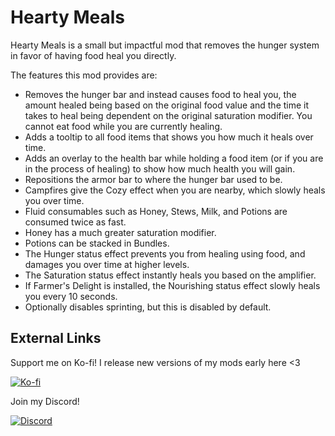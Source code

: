 # Hearty Meals
Hearty Meals is a small but impactful mod that removes the hunger system in favor of having food heal you directly.

The features this mod provides are:
* Removes the hunger bar and instead causes food to heal you, the amount healed being based on the original food value and the time it takes to heal being dependent on the original saturation modifier. You cannot eat food while you are currently healing.
* Adds a tooltip to all food items that shows you how much it heals over time.
* Adds an overlay to the health bar while holding a food item (or if you are in the process of healing) to show how much health you will gain.
* Repositions the armor bar to where the hunger bar used to be.
* Campfires give the Cozy effect when you are nearby, which slowly heals you over time.
* Fluid consumables such as Honey, Stews, Milk, and Potions are consumed twice as fast.
* Honey has a much greater saturation modifier.
* Potions can be stacked in Bundles.
* The Hunger status effect prevents you from healing using food, and damages you over time at higher levels.
* The Saturation status effect instantly heals you based on the amplifier.
* If Farmer's Delight is installed, the Nourishing status effect slowly heals you every 10 seconds.
* Optionally disables sprinting, but this is disabled by default.

## External Links
Support me on Ko-fi! I release new versions of my mods early here <3

[![Ko-fi](https://i.imgur.com/6pkJV6h.png)](https://ko-fi.com/moriyashiine)

Join my Discord!

[![Discord](https://i.imgur.com/72QzxP1.png)](https://discord.gg/Am6M8VQ)